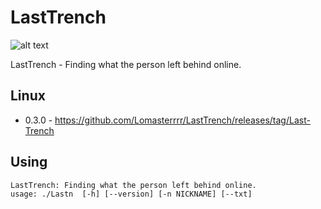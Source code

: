 # LastTrench
![alt text](https://i.imgur.com/N8SaIwS.png)


LastTrench - Finding what the person left behind online.

## Linux
- 0.3.0 - https://github.com/Lomasterrrr/LastTrench/releases/tag/Last-Trench

## Using
```
LastTrench: Finding what the person left behind online.
usage: ./Lastn  [-h] [--version] [-n NICKNAME] [--txt]
```
